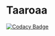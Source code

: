 # Taaroaa
[![Codacy Badge](https://api.codacy.com/project/badge/Grade/057206f665614c49b13cabe78287070f)](https://app.codacy.com/app/khrisys/Taaroaa?utm_source=github.com&utm_medium=referral&utm_content=khrisys/Taaroaa&utm_campaign=badger)